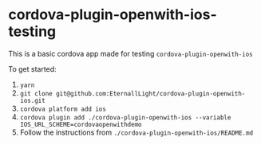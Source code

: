 # cordova-plugin-openwith-ios-testing

This is a basic cordova app made for testing `cordova-plugin-openwith-ios`

To get started:

1) `yarn`
2) `git clone git@github.com:EternallLight/cordova-plugin-openwith-ios.git`
3) `cordova platform add ios`
4) `cordova plugin add ./cordova-plugin-openwith-ios --variable IOS_URL_SCHEME=cordovaopenwithdemo`
5) Follow the instructions from `./cordova-plugin-openwith-ios/README.md`
